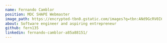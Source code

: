 ```yaml
---
name: Fernando Camblor
position: MDC SHAPE Webmaster
image_path: https://encrypted-tbn0.gstatic.com/images?q=tbn:ANd9GcRV0I6VDKQ3vmT9y2QFvx7UZ4aTK_HZUbbHyIvmr_sgoa3sIBB6cg
about: Software engineer and aspiring entrepreneur
github: fern135
linkedin: fernando-camblor-a85a88151/
---
```

